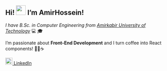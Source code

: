 <h2>Hi! <img src="https://raw.githubusercontent.com/MartinHeinz/MartinHeinz/master/wave.gif" width="30px"> I’m AmirHossein!</h2>

<p><em>I have B.Sc. in Computer Engineering from <a href="https://aut.ac.ir/" target="_blank" rel="noopener noreferrer">Amirkabir University of Technology</a> </em> 💻 🎓</p>
<p>I’m passionate about <strong>Front-End Development</strong> and I turn coffee into React components! 🧑‍💻☕</p>


<a href="https://ir.linkedin.com/in/amirhossein-sarahang-088260228/" title="LinkedIn Profile"><img width="22" src="https://upload.wikimedia.org/wikipedia/commons/thumb/c/ca/LinkedIn_logo_initials.png/768px-LinkedIn_logo_initials.png"> LinkedIn</a></code>
